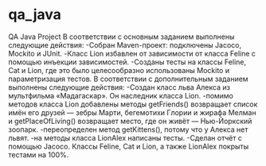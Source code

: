# qa_java
QA Java Project
В соответствии с основным заданием выполнены следующие действия:
-Собран Maven-проект: подключены Jacoco, Mockito и JUnit.
-Класс Lion избавлен от зависимости от класса Feline с помощью инъекции зависимостей.
-Созданы тесты на классы Feline, Cat и Lion, где это было целесообразно использованы Mockito и параметризация тестов.
В соответствии с дополнительным заданием выполнены следующие действия:
-Создан класс льва Алекса из мультфильма «Мадагаскар». Он наследник класса Lion.
-помимо методов класса Lion добавлены методы getFriends() возвращает список имён его друзей — зебры Марти, бегемотихи Глории и жирафа Мелман и
getPlaceOfLiving() возвращает место, где он живёт — Нью-Йоркский зоопарк.
-переопределен метод getKittens(), потому что у Алекса нет львят.
-на методы класса LionAlex написаны тесты.
-Сделан отчёт с помощью Jacoco. Классы Feline, Cat и Lion, а также LionAlex покрыты тестами на 100%.


